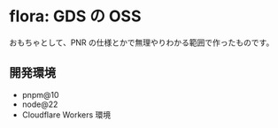 # flora: GDS の OSS

おもちゃとして、PNR の仕様とかで無理やりわかる範囲で作ったものです。

## 開発環境

- pnpm@10
- node@22
- Cloudflare Workers 環境
